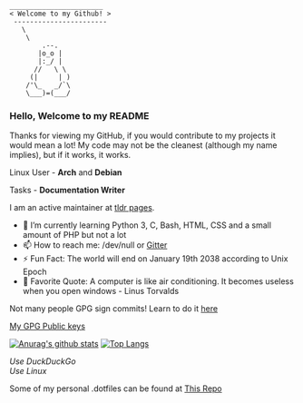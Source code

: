 ```
_______________________
< Welcome to my Github! >
 -----------------------
   \
    \
        .--.
       |o_o |
       |:_/ |
      //   \ \
     (|     | )
    /'\_   _/`\
    \___)=(___/

```

### Hello, Welcome to my README

Thanks for viewing my GitHub, if you would contribute to my projects it would mean a lot!
My code may not be the cleanest (although my name implies), but if it works, it works.

Linux User - __Arch__ and __Debian__

Tasks - __Documentation Writer__

I am an active maintainer at [tldr pages](https://github.com/tldr-pages/tldr).

- 🌱 I’m currently learning Python 3, C, Bash, HTML, CSS and a small amount of PHP but not a lot
- 📫 How to reach me: /dev/null or [Gitter](gitter.im/CleanMachine1)
- ⚡ Fun Fact: The world will end on January 19th 2038 according to Unix Epoch
- 💬 Favorite Quote: A computer is like air conditioning. It becomes useless when you open windows - Linus Torvalds

Not many people GPG sign commits! Learn to do it [here](https://docs.github.com/en/github/authenticating-to-github/generating-a-new-gpg-key)

[My GPG Public keys](https://github.com/CleanMachine1.gpg)

[![Anurag's github stats](https://github-readme-stats.vercel.app/api?username=CleanMachine1&theme=dark&show_icons=true)](https://github.com/anuraghazra/github-readme-stats)
[![Top Langs](https://github-readme-stats.vercel.app/api/top-langs/?username=CleanMachine1&layout=compact&theme=dark)](https://github.com/anuraghazra/github-readme-stats)

*Use DuckDuckGo*\
*Use Linux*

Some of my personal .dotfiles can be found at [This Repo](https://github.com/CleanMachine1/CleanMachine1/)
